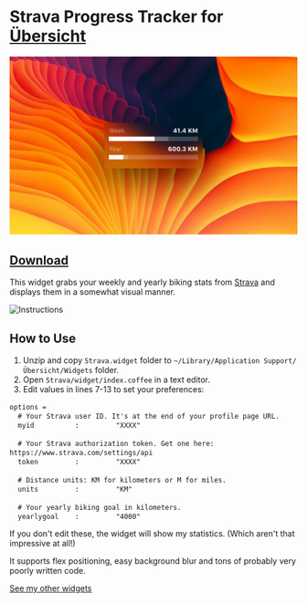 # Strava Progress Tracker for [Übersicht](http://tracesof.net/uebersicht/)

![](https://github.com/Pe8er/Strava.widget/blob/master/screenshot.png)

## [Download](https://github.com/Pe8er/Strava.widget/raw/master/Strava.widget.zip)

This widget grabs your weekly and yearly biking stats from [Strava](https://www.strava.com/) and displays them in a somewhat visual manner.

![Instructions](http://imgur.com/ZzwXhFd.png)

## How to Use

1. Unzip and copy `Strava.widget` folder to `~/Library/Application Support/Übersicht/Widgets` folder.
1. Open `Strava/widget/index.coffee` in a text editor.
2. Edit values in lines 7-13 to set your preferences:

```
options =
  # Your Strava user ID. It's at the end of your profile page URL.
  myid          :         "XXXX"
  
  # Your Strava authorization token. Get one here: https://www.strava.com/settings/api
  token         :         "XXXX"
  
  # Distance units: KM for kilometers or M for miles.
  units         :         "KM"
  
  # Your yearly biking goal in kilometers.
  yearlygoal    :         "4000"
```

If you don't edit these, the widget will show my statistics. (Which aren't that impressive at all!)

It supports flex positioning, easy background blur and tons of probably very poorly written code.

[See my other widgets](https://github.com/Pe8er/Ubersicht-Widgets)
